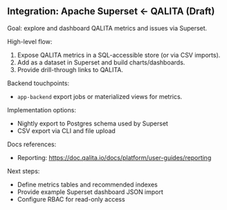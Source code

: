 ## Integration: Apache Superset ← QALITA (Draft)

Goal: explore and dashboard QALITA metrics and issues via Superset.

High-level flow:

1. Expose QALITA metrics in a SQL-accessible store (or via CSV imports).
2. Add as a dataset in Superset and build charts/dashboards.
3. Provide drill-through links to QALITA.

Backend touchpoints:

- `app-backend` export jobs or materialized views for metrics.

Implementation options:

- Nightly export to Postgres schema used by Superset
- CSV export via CLI and file upload

Docs references:

- Reporting: https://doc.qalita.io/docs/platform/user-guides/reporting

Next steps:

- Define metrics tables and recommended indexes
- Provide example Superset dashboard JSON import
- Configure RBAC for read-only access


